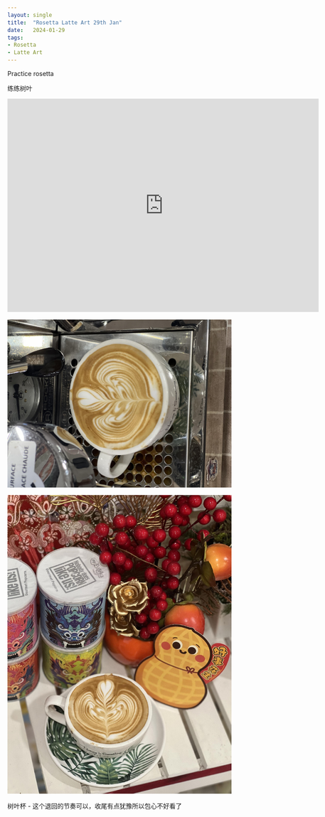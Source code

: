 ```yaml
---
layout: single
title:  "Rosetta Latte Art 29th Jan"
date:   2024-01-29
tags:
- Rosetta
- Latte Art
---
```



Practice rosetta

练练树叶


<div class="embed-container">
  <iframe
      src="https://www.youtube.com/embed/6yhZjhh0_SU"
      width="700"
      height="480"
      frameborder="0"
      allowfullscreen="true">
  </iframe>
</div>



![](/assets/img/2024/01/29/IMG_2794.jpg)

![](/assets/img/2024/01/29/IMG_2797.jpg)


树叶杯 - 这个退回的节奏可以，收尾有点犹豫所以包心不好看了
